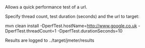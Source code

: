 Allows a quick performance test of a url.

Specify thread count, test duration (seconds) and the url to target:

mvn clean install -DperfTest.hostName=http://www.google.co.uk -DperfTest.threadCount=1 -DperfTest.durationSeconds=10

Results are logged to ../target/jmeter/results